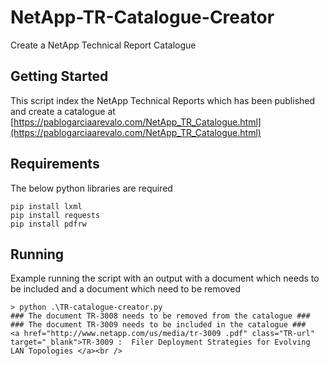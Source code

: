 # NetApp-TR-Catalogue-Creator
Create a NetApp Technical Report Catalogue

## Getting Started

This script index the NetApp Technical Reports which has been published and create a catalogue at [https://pablogarciaarevalo.com/NetApp_TR_Catalogue.html](https://pablogarciaarevalo.com/NetApp_TR_Catalogue.html)

## Requirements

The below python libraries are required

```
pip install lxml
pip install requests
pip install pdfrw
```

## Running

Example running the script with an output with a document which needs to be included and a document which need to be removed
```
> python .\TR-catalogue-creator.py
### The document TR-3008 needs to be removed from the catalogue ###
### The document TR-3009 needs to be included in the catalogue ###
<a href="http://www.netapp.com/us/media/tr-3009 .pdf" class="TR-url" target="_blank">TR-3009 :  Filer Deployment Strategies for Evolving LAN Topologies </a><br />
```
